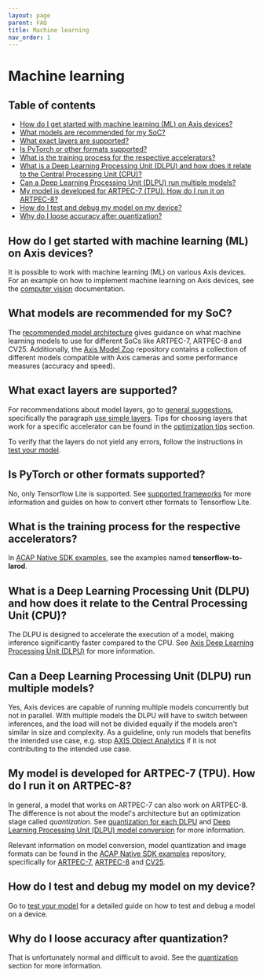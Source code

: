 ```yaml
---
layout: page
parent: FAQ
title: Machine learning
nav_order: 1
---
```


<!-- omit in toc -->
# Machine learning

<!-- omit in toc -->
## Table of contents

- [How do I get started with machine learning (ML) on Axis devices?](#how-do-i-get-started-with-machine-learning-ml-on-axis-devices)
- [What models are recommended for my SoC?](#what-models-are-recommended-for-my-soc)
- [What exact layers are supported?](#what-exact-layers-are-supported)
- [Is PyTorch or other formats supported?](#is-pytorch-or-other-formats-supported)
- [What is the training process for the respective accelerators?](#what-is-the-training-process-for-the-respective-accelerators)
- [What is a Deep Learning Processing Unit (DLPU) and how does it relate to the Central Processing Unit (CPU)?](#what-is-a-deep-learning-processing-unit-dlpu-and-how-does-it-relate-to-the-central-processing-unit-cpu)
- [Can a Deep Learning Processing Unit (DLPU) run multiple models?](#can-a-deep-learning-processing-unit-dlpu-run-multiple-models)
- [My model is developed for ARTPEC-7 (TPU). How do I run it on ARTPEC-8?](#my-model-is-developed-for-artpec-7-tpu-how-do-i-run-it-on-artpec-8)
- [How do I test and debug my model on my device?](#how-do-i-test-and-debug-my-model-on-my-device)
- [Why do I loose accuracy after quantization?](#why-do-i-loose-accuracy-after-quantization)

## How do I get started with machine learning (ML) on Axis devices?

It is possible to work with machine learning (ML) on various Axis devices. For an example on how to
implement machine learning on Axis devices, see the [computer vision][get-started-1]
documentation.

[get-started-1]: https://developer.axis.com/computer-vision

## What models are recommended for my SoC?

The [recommended model architecture][models-for-soc-1] gives guidance on what machine learning
models to use for different SoCs like ARTPEC-7, ARTPEC-8 and CV25. Additionally, the
[Axis Model Zoo][models-for-soc-2] repository contains a collection of different models compatible
with Axis cameras and some performance measures (accuracy and speed).

[models-for-soc-1]: https://developer.axis.com/computer-vision/computer-vision-on-device/recommended-model-architecture
[models-for-soc-2]: https://github.com/AxisCommunications/axis-model-zoo

## What exact layers are supported?

For recommendations about model layers, go to [general suggestions][sup-layers-1], specifically the
paragraph [use simple layers][sup-layers-2]. Tips for choosing layers that work for a specific
accelerator can be found in the [optimization tips][sup-layers-3] section.

To verify that the layers do not yield any errors, follow the instructions in
[test your model][sup-layers-4].

[sup-layers-1]: https://developer.axis.com/computer-vision/computer-vision-on-device/general-suggestions
[sup-layers-2]: https://developer.axis.com/computer-vision/computer-vision-on-device/general-suggestions#use-simple-layers
[sup-layers-3]: https://developer.axis.com/computer-vision/computer-vision-on-device/optimization-tips
[sup-layers-4]: https://developer.axis.com/computer-vision/computer-vision-on-device/test-your-model

## Is PyTorch or other formats supported?

No, only Tensorflow Lite is supported. See [supported frameworks][other-formats-1] for more
information and guides on how to convert other formats to Tensorflow Lite.

[other-formats-1]: https://developer.axis.com/computer-vision/computer-vision-on-device/supported-frameworks

## What is the training process for the respective accelerators?

In [ACAP Native SDK examples][train-proc-1], see the examples named **tensorflow-to-larod**.

[train-proc-1]: https://github.com/AxisCommunications/acap-native-sdk-examples

## What is a Deep Learning Processing Unit (DLPU) and how does it relate to the Central Processing Unit (CPU)?

The DLPU is designed to accelerate the execution of a model, making inference significantly faster
compared to the CPU. See [Axis Deep Learning Processing Unit (DLPU)][dlpu-1] for more information.

[dlpu-1]: https://developer.axis.com/computer-vision/computer-vision-on-device/axis-dlpu

## Can a Deep Learning Processing Unit (DLPU) run multiple models?

Yes, Axis devices are capable of running multiple models concurrently but not in parallel. With
multiple models the DLPU will have to switch between inferences, and the load will not be divided
equally if the models aren't similar in size and complexity. As a guideline, only run models that
benefits the intended use case, e.g. stop [AXIS Object Analytics][mult-models-1] if it is not
contributing to the intended use case.

[mult-models-1]: https://www.axis.com/products/axis-object-analytics

## My model is developed for ARTPEC-7 (TPU). How do I run it on ARTPEC-8?

In general, a model that works on ARTPEC-7 can also work on ARTPEC-8. The difference is not about
the model's architecture but an optimization stage called *quantization*. See
[quantization for each DLPU][model-conv-1] and
[Deep Learning Processing Unit (DLPU) model conversion][model-conv-2] for more information.

Relevant information on model conversion, model quantization and image formats can be found in the
[ACAP Native SDK examples][model-conv-3] repository, specifically for [ARTPEC-7][model-conv-4],
[ARTPEC-8][model-conv-5] and [CV25][model-conv-6].

[model-conv-1]: https://developer.axis.com/computer-vision/computer-vision-on-device/quantization#quantization-for-each-dlpu
[model-conv-2]: https://developer.axis.com/computer-vision/computer-vision-on-device/dlpu-model-conversion
[model-conv-3]: https://github.com/AxisCommunications/acap-native-sdk-examples
[model-conv-4]: https://github.com/AxisCommunications/acap-native-sdk-examples/tree/main/tensorflow-to-larod
[model-conv-5]: https://github.com/AxisCommunications/acap-native-sdk-examples/tree/main/tensorflow-to-larod-artpec8
[model-conv-6]: https://github.com/AxisCommunications/acap-native-sdk-examples/tree/main/tensorflow-to-larod-cv25

## How do I test and debug my model on my device?

Go to [test your model][test-model-1] for a detailed guide on how to test and debug a model on a
device.

[test-model-1]: https://developer.axis.com/computer-vision/computer-vision-on-device/test-your-model

## Why do I loose accuracy after quantization?

That is unfortunately normal and difficult to avoid. See the [quantization][quant-1] section
for more information.

[quant-1]: https://developer.axis.com/computer-vision/computer-vision-on-device/quantization
